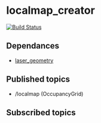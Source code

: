 # localmap_creator
[![Build Status](https://travis-ci.org/amslabtech/localmap_creator.svg?branch=master)](https://travis-ci.org/amslabtech/localmap_creator)

## Dependances 
- [laser_geometry](https://github.com/ros-perception/laser_geometry)

## Published topics
- /localmap (OccupancyGrid)

## Subscribed topics

